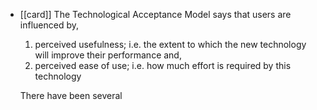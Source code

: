- [[card]] The Technological Acceptance Model says that users are influenced by,
  1. perceived usefulness; i.e. the extent to which the new technology will improve their performance and,
  2. perceived ease of use; i.e. how much effort is required by this technology
  
  There have been several